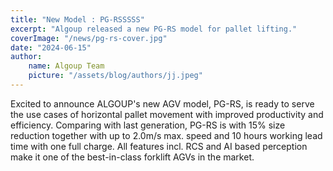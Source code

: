 ```yaml
---
title: "New Model : PG-RSSSSS"
excerpt: "Algoup released a new PG-RS model for pallet lifting."
coverImage: "/news/pg-rs-cover.jpg"
date: "2024-06-15"
author:
    name: Algoup Team
    picture: "/assets/blog/authors/jj.jpeg"
---
```


Excited to announce ALGOUP's new AGV model, PG-RS, is ready to serve the use cases of horizontal pallet movement with improved productivity and efficiency. Comparing with last generation, PG-RS is with 15% size reduction together with up to 2.0m/s max. speed and 10 hours working lead time with one full charge. All features incl. RCS and AI based perception make it one of the best-in-class forklift AGVs in the market.
